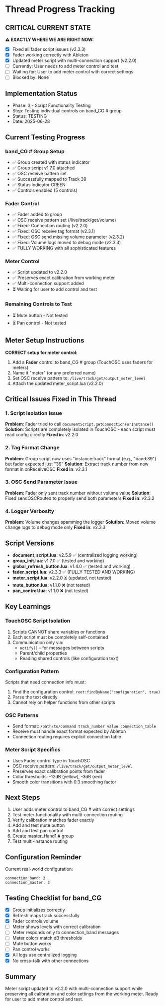 # Thread Progress Tracking

## CRITICAL CURRENT STATE
**⚠️ EXACTLY WHERE WE ARE RIGHT NOW:**
- [x] Fixed all fader script issues (v2.3.3)
- [x] Fader working correctly with Ableton
- [x] Updated meter script with multi-connection support (v2.2.0)
- [ ] Currently: User needs to add meter control and test
- [ ] Waiting for: User to add meter control with correct settings
- [ ] Blocked by: None

## Implementation Status
- Phase: 3 - Script Functionality Testing
- Step: Testing individual controls on band_CG # group
- Status: TESTING
- Date: 2025-06-28

## Current Testing Progress
### band_CG # Group Setup
- ✅ Group created with status indicator
- ✅ Group script v1.7.0 attached
- ✅ OSC receive pattern set
- ✅ Successfully mapped to Track 39
- ✅ Status indicator GREEN
- ✅ Controls enabled (5 controls)

### Fader Control
- ✅ Fader added to group
- ✅ OSC receive pattern set (/live/track/get/volume)
- ✅ Fixed: Connection routing (v2.2.0)
- ✅ Fixed: OSC receive tag format (v2.3.1)
- ✅ Fixed: OSC send missing volume parameter (v2.3.2)
- ✅ Fixed: Volume logs moved to debug mode (v2.3.3)
- ✅ FULLY WORKING with all sophisticated features

### Meter Control
- ✅ Script updated to v2.2.0
- ✅ Preserves exact calibration from working meter
- ✅ Multi-connection support added
- ⏳ Waiting for user to add control and test

### Remaining Controls to Test
- ⏳ Mute button - Not tested
- ⏳ Pan control - Not tested

## Meter Setup Instructions
**CORRECT setup for meter control:**
1. Add a **Fader** control to band_CG # group (TouchOSC uses faders for meters)
2. Name it "meter" (or any preferred name)
3. Set OSC receive pattern to: `/live/track/get/output_meter_level`
4. Attach the updated meter_script.lua (v2.2.0)

## Critical Issues Fixed in This Thread

### 1. Script Isolation Issue
**Problem**: Fader tried to call `documentScript.getConnectionForInstance()`
**Solution**: Scripts are completely isolated in TouchOSC - each script must read config directly
**Fixed in**: v2.2.0

### 2. Tag Format Change
**Problem**: Group script now uses "instance:track" format (e.g., "band:39") but fader expected just "39"
**Solution**: Extract track number from new format in onReceiveOSC
**Fixed in**: v2.3.1

### 3. OSC Send Parameter Issue
**Problem**: Fader only sent track number without volume value
**Solution**: Fixed sendOSCRouted to properly send both parameters
**Fixed in**: v2.3.2

### 4. Logger Verbosity
**Problem**: Volume changes spamming the logger
**Solution**: Moved volume change logs to debug mode only
**Fixed in**: v2.3.3

## Script Versions
- **document_script.lua**: v2.5.9 ✅ (centralized logging working)
- **group_init.lua**: v1.7.0 ✅ (tested and working)
- **global_refresh_button.lua**: v1.4.0 ✅ (tested and working)
- **fader_script.lua**: v2.3.3 ✅ (FULLY TESTED AND WORKING)
- **meter_script.lua**: v2.2.0 ⏳ (updated, not tested)
- **mute_button.lua**: v1.1.0 ❌ (not tested)
- **pan_control.lua**: v1.1.0 ❌ (not tested)

## Key Learnings

### TouchOSC Script Isolation
1. Scripts CANNOT share variables or functions
2. Each script must be completely self-contained
3. Communication only via:
   - `notify()` - for messages between scripts
   - Parent/child properties
   - Reading shared controls (like configuration text)

### Configuration Pattern
Scripts that need connection info must:
1. Find the configuration control: `root:findByName("configuration", true)`
2. Parse the text directly
3. Cannot rely on helper functions from other scripts

### OSC Patterns
- Send format: `/path/to/command track_number value connection_table`
- Receive must handle exact format expected by Ableton
- Connection routing requires explicit connection table

### Meter Script Specifics
- Uses Fader control type in TouchOSC
- OSC receive pattern: `/live/track/get/output_meter_level`
- Preserves exact calibration points from fader
- Color thresholds: -12dB (yellow), -3dB (red)
- Smooth color transitions with 0.3 smoothing factor

## Next Steps
1. User adds meter control to band_CG # with correct settings
2. Test meter functionality with multi-connection routing
3. Verify calibration matches fader exactly
4. Add and test mute button
5. Add and test pan control
6. Create master_Hand1 # group
7. Test multi-instance routing

## Configuration Reminder
Current real-world configuration:
```
connection_band: 2
connection_master: 3
```

## Testing Checklist for band_CG #
- [x] Group initializes correctly
- [x] Refresh maps track successfully
- [x] Fader controls volume
- [ ] Meter shows levels with correct calibration
- [ ] Meter responds only to connection_band messages
- [ ] Meter colors match dB thresholds
- [ ] Mute button works
- [ ] Pan control works
- [x] All logs use centralized logging
- [x] No cross-talk with other connections

## Summary
Meter script updated to v2.2.0 with multi-connection support while preserving all calibration and color settings from the working meter. Ready for user to add meter control and test.